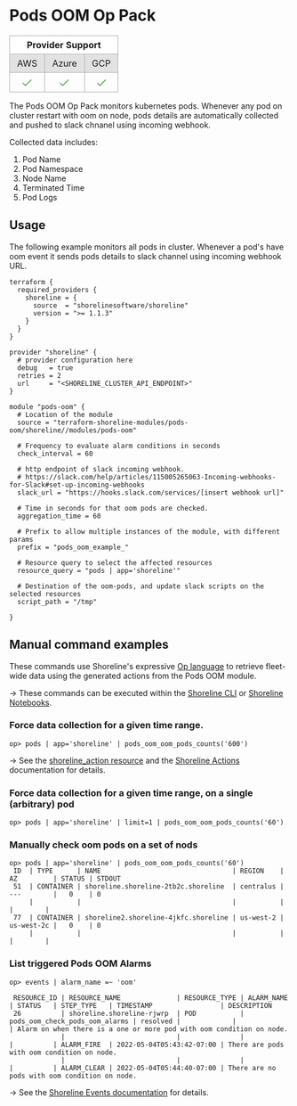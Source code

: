 # Pods OOM Op Pack

<table role="table" style="vertical-align: middle;">
  <thead>
    <tr style="background-color: #fff">
      <th style="padding: 6px 13px; border: 1px solid #B1B1B1; text-align: center;" colspan="3">Provider Support</th>
    </tr>
  </thead>
  <tbody>
    <tr style="background-color: #E2E2E2">
      <td style="padding: 6px 13px; border: 1px solid #B1B1B1; text-align: center;">AWS</td>
      <td style="padding: 6px 13px; border: 1px solid #B1B1B1; text-align: center;">Azure</td>
      <td style="padding: 6px 13px; border: 1px solid #B1B1B1; text-align: center;">GCP</td>
    </tr>
    <tr>
      <td style="padding-top: 6px; vertical-align: bottom; border: 1px solid #B1B1B1; text-align: center;"><svg xmlns="http://www.w3.org/2000/svg" style="width: 1.5rem; height: 1.5rem;" fill="none" viewBox="0 0 24 24" stroke="#6CB169"><path stroke-linecap="round" stroke-linejoin="round" stroke-width="2" d="M5 13l4 4L19 7" /></svg></td>
      <td style="padding-top: 6px; vertical-align: bottom; border: 1px solid #B1B1B1; text-align: center;"><svg xmlns="http://www.w3.org/2000/svg" style="width: 1.5rem; height: 1.5rem;" fill="none" viewBox="0 0 24 24" stroke="#6CB169"><path stroke-linecap="round" stroke-linejoin="round" stroke-width="2" d="M5 13l4 4L19 7" /></svg></td>
      <td style="padding-top: 6px; vertical-align: bottom; border: 1px solid #B1B1B1; text-align: center;"><svg xmlns="http://www.w3.org/2000/svg" style="width: 1.5rem; height: 1.5rem;" fill="none" viewBox="0 0 24 24" stroke="#6CB169"><path stroke-linecap="round" stroke-linejoin="round" stroke-width="2" d="M5 13l4 4L19 7" /></svg></td>
    </tr>
  </tbody>
</table>

The Pods OOM Op Pack monitors kubernetes pods. Whenever any pod on cluster restart with oom on node, pods details are automatically collected and pushed to slack chnanel using incoming webhook.

Collected data includes:

1. Pod Name
1. Pod Namespace
1. Node Name
1. Terminated Time
1. Pod Logs

## Usage

The following example monitors all pods in cluster. Whenever a pod's have oom event it sends pods details to slack channel using incoming webhook URL.

```hcl
terraform {
  required_providers {
    shoreline = {
      source  = "shorelinesoftware/shoreline"
      version = ">= 1.1.3"
    }
  }
}

provider "shoreline" {
  # provider configuration here
  debug   = true
  retries = 2
  url     = "<SHORELINE_CLUSTER_API_ENDPOINT>"
}

module "pods-oom" {
  # Location of the module
  source = "terraform-shoreline-modules/pods-oom/shoreline//modules/pods-oom"

  # Frequency to evaluate alarm conditions in seconds
  check_interval = 60

  # http endpoint of slack incoming webhook.
  # https://slack.com/help/articles/115005265063-Incoming-webhooks-for-Slack#set-up-incoming-webhooks
  slack_url = "https://hooks.slack.com/services/[insert webhook url]"

  # Time in seconds for that oom pods are checked.
  aggregation_time = 60

  # Prefix to allow multiple instances of the module, with different params
  prefix = "pods_oom_example_"

  # Resource query to select the affected resources
  resource_query = "pods | app='shoreline'"

  # Destination of the oom-pods, and update slack scripts on the selected resources
  script_path = "/tmp"

}
```

## Manual command examples

These commands use Shoreline's expressive [Op language](https://docs.shoreline.io/op) to retrieve fleet-wide data using the generated actions from the Pods OOM module.

-> These commands can be executed within the [Shoreline CLI](https://docs.shoreline.io/installation#cli) or [Shoreline Notebooks](https://docs.shoreline.io/ui/notebooks).

### Force data collection for a given time range.

```
op> pods | app='shoreline' | pods_oom_oom_pods_counts('600')
```

-> See the [shoreline_action resource](https://registry.terraform.io/providers/shorelinesoftware/shoreline/latest/docs/resources/action) and the [Shoreline Actions](https://docs.shoreline.io/actions) documentation for details.

### Force data collection for a given time range, on a single (arbitrary) pod

```
op> pods | app='shoreline' | limit=1 | pods_oom_oom_pods_counts('60')
```

### Manually check oom pods on a set of nods

```
op> pods | app='shoreline' | pods_oom_oom_pods_counts('60')
 ID  | TYPE      | NAME                                 | REGION    | AZ         | STATUS | STDOUT
 51  | CONTAINER | shoreline.shoreline-2tb2c.shoreline  | centralus | ---        |   0    | 0
     |           |                                      |           |            |        |
 77  | CONTAINER | shoreline2.shoreline-4jkfc.shoreline | us-west-2 | us-west-2c |   0    | 0
     |           |                                      |           |            |        |
```
### List triggered Pods OOM Alarms

```
op> events | alarm_name =~ 'oom'

 RESOURCE_ID | RESOURCE_NAME              | RESOURCE_TYPE | ALARM_NAME                     | STATUS   | STEP_TYPE   | TIMESTAMP                 | DESCRIPTION
 26          | shoreline.shoreline-rjwrp  | POD           | pods_oom_check_pods_oom_alarms | resolved |             |                           | Alarm on when there is a one or more pod with oom condition on node.
             |                            |               |                                |          | ALARM_FIRE  | 2022-05-04T05:43:42-07:00 | There are pods with oom condition on node.
             |                            |               |                                |          | ALARM_CLEAR | 2022-05-04T05:44:40-07:00 | There are no pods with oom condition on node.
```

-> See the [Shoreline Events documentation](https://docs.shoreline.io/op/events) for details.
